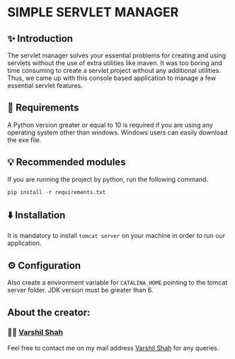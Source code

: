 # SIMPLE SERVLET MANAGER

## ✨ Introduction

The servlet manager solves your essential problems for creating and using servlets without the use of extra utilities like maven. It was too boring and time consuming to create a servlet project without any additional utilities. Thus, we came up with this console based application to manage a few essential servlet features.

## 📝 Requirements

A Python version greater or equal to 10 is required if you are using any operating system other than windows. Windows users can easily download the exe file.

## 💡 Recommended modules

If you are running the project by python, run the following command.

```py
pip install -r requirements.txt
```

## ⬇️ Installation

It is mandatory to install `tomcat server` on your machine in order to run our application.

## ⚙️ Configuration

Also create a environment variable for `CATALINA_HOME` pointing to the tomcat server folder.
JDK version must be greater than 6.

## About the creator:

### 👨‍💻 [Varshil Shah](https://www.linkedin.com/in/varshil-shah-706028203/ "LinkedIn")

Feel free to contact me on my mail address [Varshil Shah](mailto:varshilshah1004+github@gmail.com) for any queries.
